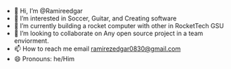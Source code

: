 - 👋 Hi, I’m @Ramireedgar
- 👀 I’m interested in Soccer, Guitar, and Creating software
- 🌱 I’m currently building a rocket computer with other in RocketTech GSU
- 💞️ I’m looking to collaborate on Any open source project in a team enviorment.
- 📫 How to reach me email ramirezedgar0830@gmail.com
- 😄 Pronouns: he/Him

<!---
Ramireedgar/Ramireedgar is a ✨ special ✨ repository because its `README.md` (this file) appears on your GitHub profile.
You can click the Preview link to take a look at your changes.
--->
